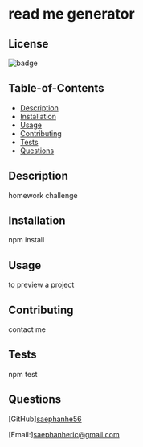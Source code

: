 # read me generator
  ## License
 
  ![badge](https://img.shields.io/badge/license--blue)
     

 ## Table-of-Contents

 * [Description](#description)
 * [Installation](#installation)
 * [Usage](#usage)
 * [Contributing](#contributing)
 * [Tests](#tests)
 * [Questions](#questions)
 
 ## Description

 homework challenge

 ## Installation

 npm install

 ## Usage

 to preview a project

 ## Contributing
 
 contact me

 ## Tests

 npm test

 ## Questions

 [GitHub][saephanhe56](https://github.com/saephanhe56)

 [Email:][saephanheric@gmail.com](mailto:saephanheric@gmail.com)

